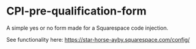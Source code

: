 # CPI-pre-qualification-form

A simple yes or no form made for a Squarespace code injection.

See functionality here: https://star-horse-ayby.squarespace.com/config/